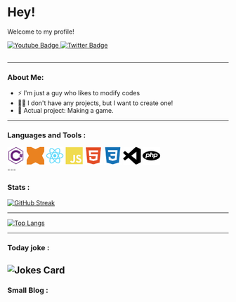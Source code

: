# Hey!
Welcome to my profile! <br>
<div id="badges">
  <a href="https://youtube.com/c/Witherbear">
    <img src="https://img.shields.io/badge/YouTube-red?style=for-the-badge&logo=youtube&logoColor=white" alt="Youtube Badge"/>
  </a>
  <a href="https://twitter.com/witherbearofc">
    <img src="https://img.shields.io/badge/Twitter-blue?style=for-the-badge&logo=twitter&logoColor=white" alt="Twitter Badge"/>
  </a> <br>
 <img src="https://komarev.com/ghpvc/?username=Witherbear&style=flat-square&color=blue" alt=""/>
</div>

---
### About Me:

- :zap: I'm just a guy who likes to modify codes
- :man_technologist: I don't have any projects, but I want to create one!
- :balloon: Actual project: Making a game.

---

### Languages and Tools :
<div>
  <img src="https://github.com/devicons/devicon/blob/master/icons/csharp/csharp-line.svg" width="40" height="40">
  <img src="https://github.com/devicons/devicon/blob/master/icons/haxe/haxe-plain.svg" width="40" height="40">
  <img src="https://github.com/devicons/devicon/blob/master/icons/react/react-original.svg" width="40" height="40">
  <img src="https://github.com/devicons/devicon/blob/master/icons/javascript/javascript-plain.svg" width="40" height="40">
  <img src="https://github.com/devicons/devicon/blob/master/icons/html5/html5-plain.svg" width="40" height="40">
  <img src="https://github.com/devicons/devicon/blob/master/icons/css3/css3-plain.svg" width="40" height="40">
  <img src="https://github.com/devicons/devicon/blob/master/icons/vscode/vscode-plain.svg" width="40" height="40">
  <img src="https://github.com/devicons/devicon/blob/master/icons/php/php-plain.svg" width="40" height="40">
</div>
---

### Stats :
<!-- BLOG-POST-LIST:START -->
<!-- BLOG-POST-LIST:END -->

[![GitHub Streak](https://github-readme-streak-stats.herokuapp.com?user=Witherbear&theme=monokai&hide_border=true)](https://git.io/streak-stats) <br>

---

[![Top Langs](https://github-readme-stats.vercel.app/api/top-langs/?username=Witherbear&layout=compact&theme=vision-friendly-dark)](https://github.com/anuraghazra/github-readme-stats)

---
### Today joke :
![Jokes Card](https://readme-jokes.vercel.app/api)
---

### Small Blog :
